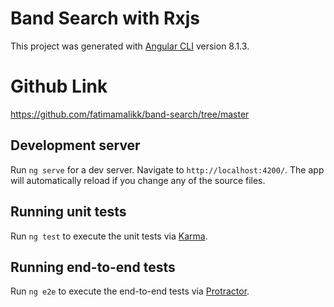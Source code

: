# Band Search with Rxjs

This project was generated with [Angular CLI](https://github.com/angular/angular-cli) version 8.1.3.

# Github Link

https://github.com/fatimamalikk/band-search/tree/master

## Development server

Run `ng serve` for a dev server. Navigate to `http://localhost:4200/`. The app will automatically reload if you change any of the source files.

## Running unit tests

Run `ng test` to execute the unit tests via [Karma](https://karma-runner.github.io).

## Running end-to-end tests

Run `ng e2e` to execute the end-to-end tests via [Protractor](http://www.protractortest.org/).
